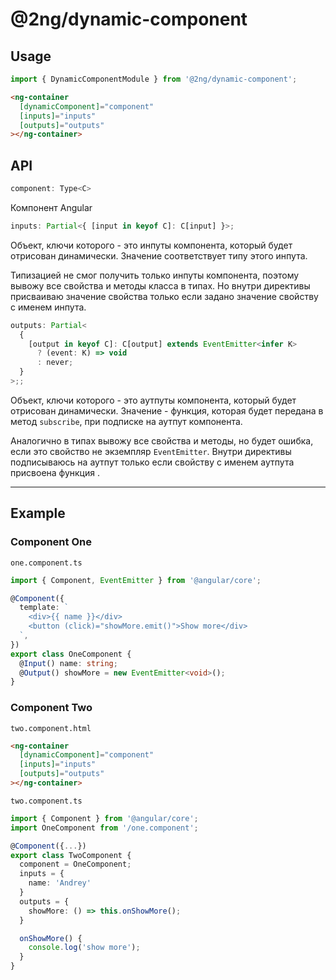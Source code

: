 # @2ng/dynamic-component

## Usage

```ts
import { DynamicComponentModule } from '@2ng/dynamic-component';
```

```html
<ng-container
  [dynamicComponent]="component"
  [inputs]="inputs"
  [outputs]="outputs"
></ng-container>
```

## API

```ts
component: Type<C>
```

Компонент Angular

```ts
inputs: Partial<{ [input in keyof C]: C[input] }>;
```

Объект, ключи которого - это инпуты компонента, который будет отрисован динамически. Значение соответствует типу этого инпута.

Типизацией не смог получить только инпуты компонента, поэтому вывожу все свойства и методы класса в типах. Но внутри директивы присваиваю значение свойства только если задано значение свойству с именем инпута.

```ts
outputs: Partial<
  {
    [output in keyof C]: C[output] extends EventEmitter<infer K>
      ? (event: K) => void
      : never;
  }
>;;
```

Объект, ключи которого - это аутпуты компонента, который будет отрисован динамически. Значение - функция, которая будет передана в метод `subscribe`, при подписке на аутпут компонента.

Аналогично в типах вывожу все свойства и методы, но будет ошибка, если это свойство не экземпляр `EventEmitter`. Внутри директивы подписываюсь на аутпут только если свойству с именем аутпута присвоена функция .

---

## Example

### Component One

`one.component.ts`

```ts
import { Component, EventEmitter } from '@angular/core';

@Component({
  template: `
    <div>{{ name }}</div>
    <button (click)="showMore.emit()">Show more</div>
  `,
})
export class OneComponent {
  @Input() name: string;
  @Output() showMore = new EventEmitter<void>();
}
```

### Component Two

`two.component.html`

```html
<ng-container
  [dynamicComponent]="component"
  [inputs]="inputs"
  [outputs]="outputs"
></ng-container>
```

`two.component.ts`

```ts
import { Component } from '@angular/core';
import OneComponent from '/one.component';

@Component({...})
export class TwoComponent {
  component = OneComponent;
  inputs = {
    name: 'Andrey'
  }
  outputs = {
    showMore: () => this.onShowMore();
  }

  onShowMore() {
    console.log('show more');
  }
}
```
